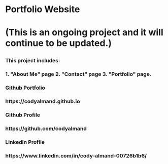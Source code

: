 <h1>Portfolio Website<h1>
 
(This is an ongoing project and it will continue to be updated.)
 
 
<h3>This project includes:<h3>
 1. "About Me" page 
 2. "Contact" page
 3. "Portfolio" page.
 
<h3>Github Portfolio<h3>
 https://codyalmand.github.io

<h3>Github Profile<h3>
https://github.com/codyalmand

<h3> LinkedIn Profile<h3>
 https://www.linkedin.com/in/cody-almand-00726b1b6/

